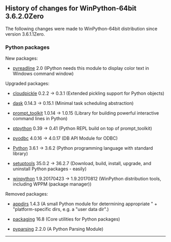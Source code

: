 ﻿## History of changes for WinPython-64bit 3.6.2.0Zero

The following changes were made to WinPython-64bit distribution since version 3.6.1.1Zero.

### Python packages

New packages:

  * [pyreadline](https://pypi.python.org/pypi/pyreadline) 2.0 (IPython needs this module to display color text in Windows command window)

Upgraded packages:

  * [cloudpickle](https://pypi.python.org/pypi/cloudpickle) 0.2.2 → 0.3.1 (Extended pickling support for Python objects)
  * [dask](https://pypi.python.org/pypi/dask) 0.14.3 → 0.15.1 (Minimal task scheduling abstraction)
  * [prompt_toolkit](https://pypi.python.org/pypi/prompt_toolkit) 1.0.14 → 1.0.15 (Library for building powerful interactive command lines in Python)
  * [ptpython](https://pypi.python.org/pypi/ptpython) 0.39 → 0.41 (Python REPL build on top of prompt_toolkit)
  * [pyodbc](https://pypi.python.org/pypi/pyodbc) 4.0.16 → 4.0.17 (DB API Module for ODBC)
  * [Python](http://www.python.org/) 3.6.1 → 3.6.2 (Python programming language with standard library)
  * [setuptools](https://pypi.python.org/pypi/setuptools) 35.0.2 → 36.2.7 (Download, build, install, upgrade, and uninstall Python packages - easily)
  * [winpython](http://winpython.github.io/) 1.9.20170423 → 1.9.20170812 (WinPython distribution tools, including WPPM (package manager))

Removed packages:

  * [appdirs](https://pypi.python.org/pypi/appdirs) 1.4.3 (A small Python module for determining appropriate " + "platform-specific dirs, e.g. a "user data dir".)
  * [packaging](https://pypi.python.org/pypi/packaging) 16.8 (Core utilities for Python packages)
  * [pyparsing](http://pyparsing.wikispaces.com/) 2.2.0 (A Python Parsing Module)

* * *
